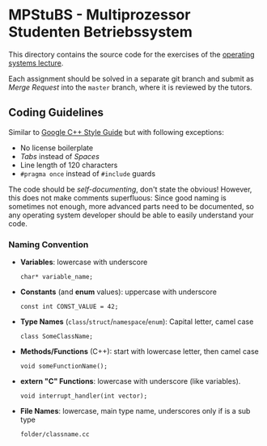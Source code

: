 MPStuBS - Multiprozessor Studenten Betriebssystem
=================================================

This directory contains the source code for the exercises of the
[operating systems lecture](https://sys.cs.fau.de/lehre/ws/bs).

Each assignment should be solved in a separate git branch and
submit as *Merge Request* into the `master` branch,
where it is reviewed by the tutors.

Coding Guidelines
-----------------

Similar to [Google C++ Style Guide](https://google.github.io/styleguide/cppguide.html) but with following exceptions:
 - No license boilerplate
 - *Tabs* instead of *Spaces*
 - Line length of 120 characters
 - `#pragma once` instead of `#include` guards

The code should be *self-documenting*, don't state the obvious!
However, this does not make comments superfluous:
Since good naming is sometimes not enough, more advanced parts need to be documented,
so any operating system developer should be able to easily understand your code.

### Naming Convention

 - **Variables**: lowercase with underscore

       char* variable_name;

 - **Constants** (and **enum** values): uppercase with underscore

       const int CONST_VALUE = 42;

 - **Type Names** (`class`/`struct`/`namespace`/`enum`): Capital letter, camel case

       class SomeClassName;

 - **Methods/Functions** (C++): start with lowercase letter, then camel case

       void someFunctionName();

 - **extern "C" Functions**: lowercase with underscore (like variables).

       void interrupt_handler(int vector);

 - **File Names**: lowercase, main type name, underscores only if is a sub type

       folder/classname.cc
